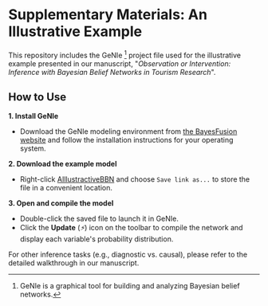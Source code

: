 # Supplementary Materials: An Illustrative Example
This repository includes the GeNIe [^1] project file used for the illustrative example presented in our manuscript, "*Observation or Intervention: Inference with Bayesian Belief Networks in Tourism Research*".

## How to Use
**1. Install GeNIe**
  - Download the GeNIe modeling environment from [the BayesFusion website](https://www.bayesfusion.com/downloads/) and follow the installation instructions for your operating system.

**2. Download the example model**
  - Right-click [AIllustractiveBBN](https://github.com/AlyeskaBear/BBNsInToursim/blob/main/AIllustractiveBBN.xdsl) and choose `Save link as...` to store the file in a convenient location.

**3. Open and compile the model**
  - Double-click the saved file to launch it in GeNIe.
  - Click the **Update** (_⚡_) icon on the toolbar to compile the network and display each variable's probability distribution.

For other inference tasks (e.g., diagnostic  vs. causal), please refer to the detailed walkthrough in our manuscript.




[^1]: GeNIe is a graphical tool for building and analyzing Bayesian belief networks. 
